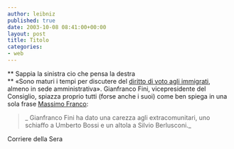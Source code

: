 ```yaml
---
author: leibniz
published: true
date: 2003-10-08 08:41:00+00:00
layout: post
title: Titolo
categories:
- web
---
```


 **   Sappia la sinistra cio che pensa la destra   
**   «Sono maturi i tempi per discutere del  [ diritto di voto agli immigrati](http://www.corriere.it/edicola/index.jsp?path=POLITICA&doc=FINI), almeno in sede amministrativa». Gianfranco Fini, vicepresidente del Consiglio, spiazza proprio tutti (forse anche i suoi) come ben spiega in una sola frase [ Massimo Franco](http://www.corriere.it/edicola/index.jsp?path=POLITICA&doc=LANOTA):

>  
> 
>_ Gianfranco Fini ha dato una carezza agli extracomunitari, uno schiaffo a Umberto Bossi e un altola a Silvio Berlusconi._

Corriere della Sera
